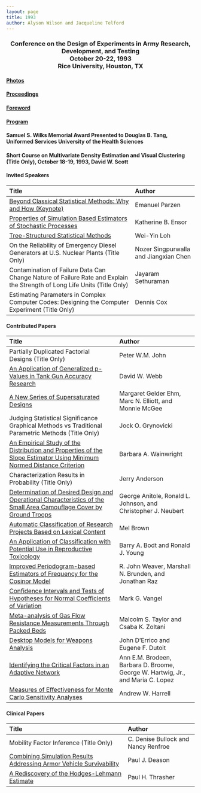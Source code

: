 ```yaml
---
layout: page
title: 1993
author: Alyson Wilson and Jacqueline Telford
---
```

<div align="center"><h3>Conference on the Design of Experiments in Army Research, Development, and Testing<br>
October 20-22, 1993<br>
Rice University, Houston, TX</h3></div>


#### [Photos](https://alysongwilson.github.io/ACAS/DOE5/1993.pdf)

#### [Proceedings](https://alysongwilson.github.io/ACAS/DOE5/DOE39.pdf#page=1)

#### [Foreword](https://alysongwilson.github.io/ACAS/DOE5/DOE39.pdf#page=3)

#### [Program](https://alysongwilson.github.io/ACAS/DOE5/DOE39.pdf#page=7)

#### Samuel S. Wilks Memorial Award Presented to Douglas B. Tang, Uniformed Services University of the Health Sciences

#### Short Course on Multivariate Density Estimation and Visual Clustering (Title Only), October 18-19, 1993, David W. Scott


#### Invited Speakers

| Title | Author |
| :--- | :--- |
| [Beyond Classical Statistical Methods: Why and How (Keynote)](https://alysongwilson.github.io/ACAS/DOE5/DOE39.pdf#page=11) | Emanuel Parzen |
| [Properties of Simulation Based Estimators of Stochastic Processes](https://alysongwilson.github.io/ACAS/DOE5/DOE39.pdf#page=24) | Katherine B. Ensor |
| [Tree-Structured Statistical Methods](https://alysongwilson.github.io/ACAS/DOE5/DOE39.pdf#page=133) | Wei-Yin Loh |
| On the Reliability of Emergency Diesel Generators at U.S. Nuclear Plants (Title Only) | Nozer Singpurwalla and Jiangxian Chen |
| Contamination of Failure Data Can Change Nature of Failure Rate and Explain the Strength of Long Life Units (Title Only) | Jayaram Sethuraman |
| Estimating Parameters in Complex Computer Codes: Designing the Computer Experiment (Title Only) | Dennis Cox |


#### Contributed Papers

| Title | Author |
| :--- | :--- |
| Partially Duplicated Factorial Designs (Title Only) | Peter W.M. John |
| [An Application of Generalized p-Values in Tank Gun Accuracy Research](https://alysongwilson.github.io/ACAS/DOE5/DOE39.pdf#page=299) | David W. Webb |
| [A New Series of Supersaturated Designs](https://alysongwilson.github.io/ACAS/DOE5/DOE39.pdf#page=32) | Margaret Gelder Ehm, Marc N. Elliott, and Monnie McGee |
| Judging Statistical Significance Graphical Methods vs Traditional Parametric Methods (Title Only) | Jock O. Grynovicki |
| [An Empirical Study of the Distribution and Properties of the Slope Estimator Using Minimum Normed Distance Criterion](https://alysongwilson.github.io/ACAS/DOE5/DOE39.pdf#page=82) | Barbara A. Wainwright |
| Characterization Results in Probability (Title Only) | Jerry Anderson |
| [Determination of Desired Design and Operational Characteristics of the Small Area Camouflage Cover by Ground Troops](https://alysongwilson.github.io/ACAS/DOE5/DOE39.pdf#page=125) | George Anitole, Ronald L. Johnson, and Christopher J. Neubert |
| [Automatic Classification of Research Projects Based on Lexical Content](https://alysongwilson.github.io/ACAS/DOE5/DOE39.pdf#page=156) | Mel Brown |
| [An Application of Classification with Potential Use in Reproductive Toxicology](https://alysongwilson.github.io/ACAS/DOE5/DOE39.pdf#page=164) | Barry A. Bodt and Ronald J. Young |
| [Improved Periodogram-based Estimators of Frequency for the Cosinor Model](https://alysongwilson.github.io/ACAS/DOE5/DOE39.pdf#page=190) | R. John Weaver, Marshall N. Brunden, and Jonathan Raz |
| [Confidence Intervals and Tests of Hypotheses for Normal Coefficients of Variation](https://alysongwilson.github.io/ACAS/DOE5/DOE39.pdf#page=179) | Mark G. Vangel |
| [Meta-analysis of Gas Flow Resistance Measurements Through Packed Beds](https://alysongwilson.github.io/ACAS/DOE5/DOE39.pdf#page=202) | Malcolm S. Taylor and Csaba K. Zoltani |
| [Desktop Models for Weapons Analysis](https://alysongwilson.github.io/ACAS/DOE5/DOE39.pdf#page=213) | John D’Errico and Eugene F. Dutoit |
| [Identifying the Critical Factors in an Adaptive Network](https://alysongwilson.github.io/ACAS/DOE5/DOE39.pdf#page=309) | Ann E.M. Brodeen, Barbara D. Broome, George W. Hartwig, Jr., and Maria C. Lopez |
| [Measures of Effectiveness for Monte Carlo Sensitivity Analyses](https://alysongwilson.github.io/ACAS/DOE5/DOE39.pdf#page=313) | Andrew W. Harrell |


#### Clinical Papers

| Title | Author |
| :--- | :--- |
| Mobility Factor Inference (Title Only) | C. Denise Bullock and Nancy Renfroe |
| [Combining Simulation Results Addressing Armor Vehicle Survivability](https://alysongwilson.github.io/ACAS/DOE5/DOE39.pdf#page=137) | Paul J. Deason |
| [A Rediscovery of the Hodges-Lehmann Estimate](https://alysongwilson.github.io/ACAS/DOE5/DOE39.pdf#page=144) | Paul H. Thrasher |
